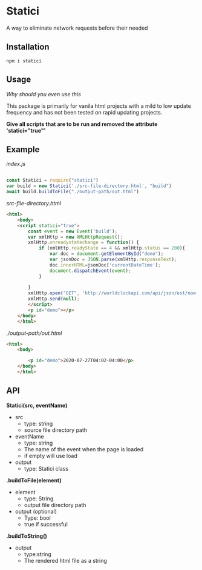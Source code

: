 # Statici
A way to eliminate network requests before their needed


## Installation


```
npm i statici
```
## Usage
_Why should you even use this_

This package is primarily for vanila html projects with a mild to low update frequency and has not been tested on rapid updating projects.

**Give all scripts that are to be run and removed the attribute 'statici="true"'**

## Example

*index.js*
``` javascript

const Statici = require("statici")
var build = new Statici('./src-file-directory.html', "build")
await build.buildToFile("./output-path/out.html")
```
*src-file-directory.html*
```html
<html>
    <body>
    <script statici="true">
        const event = new Event('build'); 
        var xmlHttp = new XMLHttpRequest();
        xmlHttp.onreadystatechange = function() { 
            if (xmlHttp.readyState == 4 && xmlHttp.status == 200){
                var doc = document.getElementById("demo");
                var jsonDoc = JSON.parse(xmlHttp.responseText);
                doc.innerHTML=jsonDoc['currentDateTime'];
                document.dispatchEvent(event);
            }
           
        }
        xmlHttp.open("GET", 'http://worldclockapi.com/api/json/est/now', true);
        xmlHttp.send(null);
        </script>
        <p id="demo"></p>
    </body>
    </html>
```
*./output-path/out.html*
```html
<html>
    <body>

        <p id="demo">2020-07-27T04:02-04:00</p>
    </body>
    </html>
```


## API

**Statici(src, eventName)**
- src
    - type: string
    - source file directory path
- eventName
    - type: string
    - The name of the event when the page is loaded
    - if empty will use load
- output
    - type: Statici class

**.buildToFile(element)**
- element
    - type: String
    - output file directory path
- output (optional)
    - Type: bool
    - true if successful

**.buildToString()**
- output 
    - type:string 
    - The rendered html file as a string